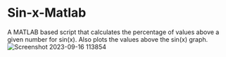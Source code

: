 # Sin-x-Matlab

A MATLAB based script that calculates the percentage of values above a given number for sin(x).
Also plots the values above the sin(x) graph.
![Screenshot 2023-09-16 113854](https://github.com/Anonymous10m/sinx_MATLAB/assets/64400282/13c93f39-4228-4dc1-a617-fbb52f48f0ab)


